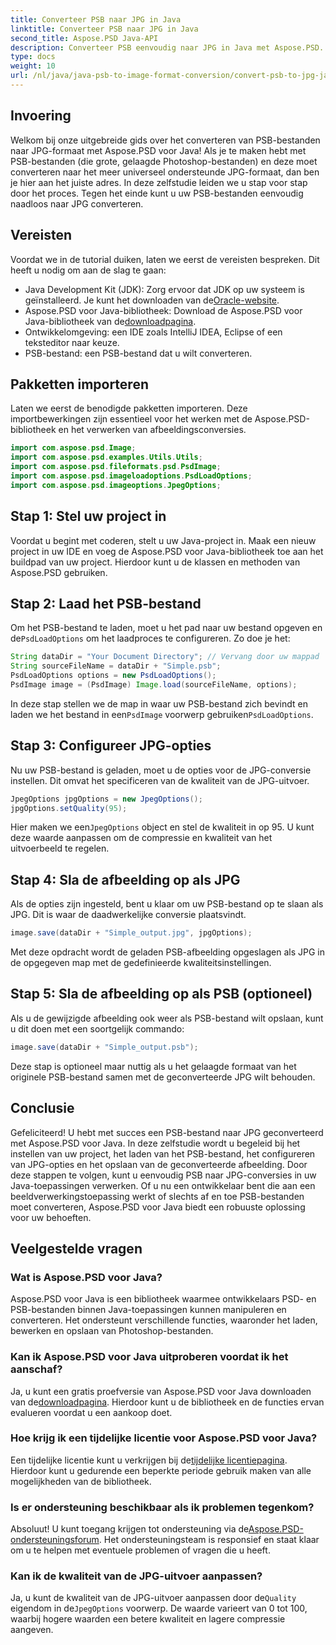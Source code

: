 ```yaml
---
title: Converteer PSB naar JPG in Java
linktitle: Converteer PSB naar JPG in Java
second_title: Aspose.PSD Java-API
description: Converteer PSB eenvoudig naar JPG in Java met Aspose.PSD. Volg onze gedetailleerde gids voor naadloze beeldconversies. Download, probeer en koop Aspose.PSD.
type: docs
weight: 10
url: /nl/java/java-psb-to-image-format-conversion/convert-psb-to-jpg-java/
---
```

## Invoering
Welkom bij onze uitgebreide gids over het converteren van PSB-bestanden naar JPG-formaat met Aspose.PSD voor Java! Als je te maken hebt met PSB-bestanden (die grote, gelaagde Photoshop-bestanden) en deze moet converteren naar het meer universeel ondersteunde JPG-formaat, dan ben je hier aan het juiste adres. In deze zelfstudie leiden we u stap voor stap door het proces. Tegen het einde kunt u uw PSB-bestanden eenvoudig naadloos naar JPG converteren.
## Vereisten
Voordat we in de tutorial duiken, laten we eerst de vereisten bespreken. Dit heeft u nodig om aan de slag te gaan:
-  Java Development Kit (JDK): Zorg ervoor dat JDK op uw systeem is geïnstalleerd. Je kunt het downloaden van de[Oracle-website](https://www.oracle.com/java/technologies/javase-downloads.html).
-  Aspose.PSD voor Java-bibliotheek: Download de Aspose.PSD voor Java-bibliotheek van de[downloadpagina](https://releases.aspose.com/psd/java/).
- Ontwikkelomgeving: een IDE zoals IntelliJ IDEA, Eclipse of een teksteditor naar keuze.
- PSB-bestand: een PSB-bestand dat u wilt converteren.
## Pakketten importeren
Laten we eerst de benodigde pakketten importeren. Deze importbewerkingen zijn essentieel voor het werken met de Aspose.PSD-bibliotheek en het verwerken van afbeeldingsconversies.
```java
import com.aspose.psd.Image;
import com.aspose.psd.examples.Utils.Utils;
import com.aspose.psd.fileformats.psd.PsdImage;
import com.aspose.psd.imageloadoptions.PsdLoadOptions;
import com.aspose.psd.imageoptions.JpegOptions;
```
## Stap 1: Stel uw project in
Voordat u begint met coderen, stelt u uw Java-project in. Maak een nieuw project in uw IDE en voeg de Aspose.PSD voor Java-bibliotheek toe aan het buildpad van uw project. Hierdoor kunt u de klassen en methoden van Aspose.PSD gebruiken.
## Stap 2: Laad het PSB-bestand
 Om het PSB-bestand te laden, moet u het pad naar uw bestand opgeven en de`PsdLoadOptions` om het laadproces te configureren. Zo doe je het:
```java
String dataDir = "Your Document Directory"; // Vervang door uw mappad
String sourceFileName = dataDir + "Simple.psb";
PsdLoadOptions options = new PsdLoadOptions();
PsdImage image = (PsdImage) Image.load(sourceFileName, options);
```
 In deze stap stellen we de map in waar uw PSB-bestand zich bevindt en laden we het bestand in een`PsdImage` voorwerp gebruiken`PsdLoadOptions`.
## Stap 3: Configureer JPG-opties
Nu uw PSB-bestand is geladen, moet u de opties voor de JPG-conversie instellen. Dit omvat het specificeren van de kwaliteit van de JPG-uitvoer.
```java
JpegOptions jpgOptions = new JpegOptions();
jpgOptions.setQuality(95);
```
 Hier maken we een`JpegOptions` object en stel de kwaliteit in op 95. U kunt deze waarde aanpassen om de compressie en kwaliteit van het uitvoerbeeld te regelen.
## Stap 4: Sla de afbeelding op als JPG
Als de opties zijn ingesteld, bent u klaar om uw PSB-bestand op te slaan als JPG. Dit is waar de daadwerkelijke conversie plaatsvindt.
```java
image.save(dataDir + "Simple_output.jpg", jpgOptions);
```
Met deze opdracht wordt de geladen PSB-afbeelding opgeslagen als JPG in de opgegeven map met de gedefinieerde kwaliteitsinstellingen.
## Stap 5: Sla de afbeelding op als PSB (optioneel)
Als u de gewijzigde afbeelding ook weer als PSB-bestand wilt opslaan, kunt u dit doen met een soortgelijk commando:
```java
image.save(dataDir + "Simple_output.psb");
```
Deze stap is optioneel maar nuttig als u het gelaagde formaat van het originele PSB-bestand samen met de geconverteerde JPG wilt behouden.
## Conclusie
Gefeliciteerd! U hebt met succes een PSB-bestand naar JPG geconverteerd met Aspose.PSD voor Java. In deze zelfstudie wordt u begeleid bij het instellen van uw project, het laden van het PSB-bestand, het configureren van JPG-opties en het opslaan van de geconverteerde afbeelding. Door deze stappen te volgen, kunt u eenvoudig PSB naar JPG-conversies in uw Java-toepassingen verwerken.
Of u nu een ontwikkelaar bent die aan een beeldverwerkingstoepassing werkt of slechts af en toe PSB-bestanden moet converteren, Aspose.PSD voor Java biedt een robuuste oplossing voor uw behoeften.
## Veelgestelde vragen
### Wat is Aspose.PSD voor Java?
Aspose.PSD voor Java is een bibliotheek waarmee ontwikkelaars PSD- en PSB-bestanden binnen Java-toepassingen kunnen manipuleren en converteren. Het ondersteunt verschillende functies, waaronder het laden, bewerken en opslaan van Photoshop-bestanden.
### Kan ik Aspose.PSD voor Java uitproberen voordat ik het aanschaf?
 Ja, u kunt een gratis proefversie van Aspose.PSD voor Java downloaden van de[downloadpagina](https://releases.aspose.com/). Hierdoor kunt u de bibliotheek en de functies ervan evalueren voordat u een aankoop doet.
### Hoe krijg ik een tijdelijke licentie voor Aspose.PSD voor Java?
Een tijdelijke licentie kunt u verkrijgen bij de[tijdelijke licentiepagina](https://purchase.aspose.com/temporary-license/). Hierdoor kunt u gedurende een beperkte periode gebruik maken van alle mogelijkheden van de bibliotheek.
### Is er ondersteuning beschikbaar als ik problemen tegenkom?
 Absoluut! U kunt toegang krijgen tot ondersteuning via de[Aspose.PSD-ondersteuningsforum](https://forum.aspose.com/c/psd/34). Het ondersteuningsteam is responsief en staat klaar om u te helpen met eventuele problemen of vragen die u heeft.
### Kan ik de kwaliteit van de JPG-uitvoer aanpassen?
 Ja, u kunt de kwaliteit van de JPG-uitvoer aanpassen door de`Quality` eigendom in de`JpegOptions` voorwerp. De waarde varieert van 0 tot 100, waarbij hogere waarden een betere kwaliteit en lagere compressie aangeven.